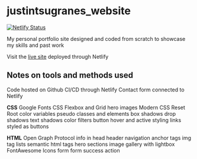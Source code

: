# justintsugranes_website

[![Netlify Status](https://api.netlify.com/api/v1/badges/a8ec3265-e384-4caa-a137-408fa79c33e8/deploy-status)](https://app.netlify.com/sites/justintsugranes/deploys)

My personal portfolio site designed and coded from scratch to showcase my skills and past work

Visit the [live site](https://www.justintsugranes.com) deployed through Netlify

## Notes on tools and methods used

Code hosted on Github
CI/CD through Netlify
Contact form connected to Netlify

**CSS**
Google Fonts
CSS Flexbox and Grid
hero images
Modern CSS Reset
Root color variables
pseudo classes and elements
box shadows
drop shadows
text shadows
color filters
button hover and active styling
links styled as buttons

**HTML**
Open Graph Protocol info in head
header navigation
anchor tags
img tag
lists
semantic html tags
hero sections
image gallery with lightbox
FontAwesome Icons
form
form success action
